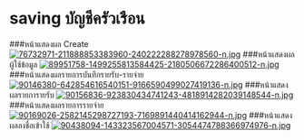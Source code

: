 # saving บัญชีครัวเรือน

###หน้าแสดงผล Create
[![76732971-211888853383960-240222288278978560-n.jpg](https://i.postimg.cc/sfJrN08L/76732971-211888853383960-240222288278978560-n.jpg)](https://postimg.cc/Lhhwqvmk)
###หน้าแสดงผลผู้ใช้ข้อมูล
[![89951758-1499255813584425-2180506672286400512-n.jpg](https://i.postimg.cc/Wp6PDfwn/89951758-1499255813584425-2180506672286400512-n.jpg)](https://postimg.cc/z3BQ67Mb)
###หน้าแสดงผลรายการบันทึกรายรับ-รายจ่าย
[![90146380-642854616540151-9166590499027419136-n.jpg](https://i.postimg.cc/zBrc8861/90146380-642854616540151-9166590499027419136-n.jpg)](https://postimg.cc/zLxjkZqd)
###หน้าแสดงผลรายการายรับ
[![90156836-923830434741243-4818914282039148544-n.jpg](https://i.postimg.cc/FFPDnyrv/90156836-923830434741243-4818914282039148544-n.jpg)](https://postimg.cc/7b235TJt)
###หน้าแสดงผลรายการรายจ่าย
[![90169026-2582145298727193-7169891440414162944-n.jpg](https://i.postimg.cc/wTC5SFnC/90169026-2582145298727193-7169891440414162944-n.jpg)](https://postimg.cc/vcv6n7Yh)
###หน้าแสดงผลลงชื่อเข้าใช้
[![90438094-143323567004571-3054474788366974976-n.jpg](https://i.postimg.cc/GmPD6RFD/90438094-143323567004571-3054474788366974976-n.jpg)](https://postimg.cc/cvH68V51)
